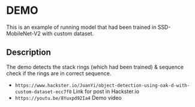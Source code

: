 # DEMO

This is an example of running model that had been trained in SSD-MobileNet-V2 with custom dataset.

## Description

The demo detects the stack rings (which had been trained) & sequence check if the rings are in correct sequence.
* ```https://www.hackster.io/JuanYi/object-detection-using-oak-d-with-custom-dataset-ecc7f0``` Link for post in Hackster.io
* ```https://youtu.be/8Yuxpd92Ia4``` Demo video
